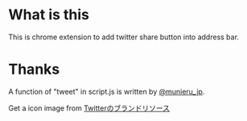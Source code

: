# What is this

This is chrome extension to add twitter share button into address bar.

# Thanks

A function of "tweet" in script.js is written by [@munieru_jp](https://qiita.com/munieru_jp/items/24a4840c452c61c2dde9).

Get a icon image from [Twitterのブランドリソース](https://about.twitter.com/ja/company/brand-resources.html)
